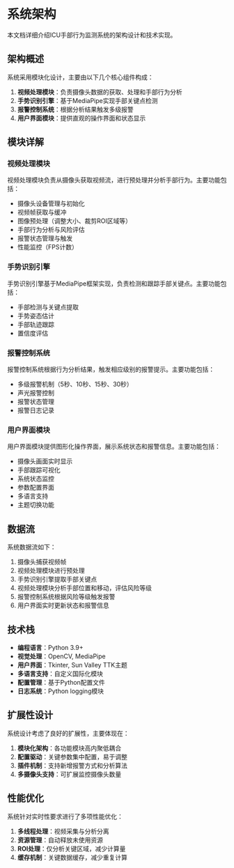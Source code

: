# 系统架构

本文档详细介绍ICU手部行为监测系统的架构设计和技术实现。

## 架构概述

系统采用模块化设计，主要由以下几个核心组件构成：

1. **视频处理模块**：负责摄像头数据的获取、处理和手部行为分析
2. **手势识别引擎**：基于MediaPipe实现手部关键点检测
3. **报警控制系统**：根据分析结果触发多级报警
4. **用户界面模块**：提供直观的操作界面和状态显示

## 模块详解

### 视频处理模块

视频处理模块负责从摄像头获取视频流，进行预处理并分析手部行为。主要功能包括：

- 摄像头设备管理与初始化
- 视频帧获取与缓冲
- 图像预处理（调整大小、裁剪ROI区域等）
- 手部行为分析与风险评估
- 报警状态管理与触发
- 性能监控（FPS计数）

### 手势识别引擎

手势识别引擎基于MediaPipe框架实现，负责检测和跟踪手部关键点。主要功能包括：

- 手部检测与关键点提取
- 手势姿态估计
- 手部轨迹跟踪
- 置信度评估



### 报警控制系统

报警控制系统根据行为分析结果，触发相应级别的报警提示。主要功能包括：

- 多级报警机制（5秒、10秒、15秒、30秒）
- 声光报警控制
- 报警状态管理
- 报警日志记录

### 用户界面模块

用户界面模块提供图形化操作界面，展示系统状态和报警信息。主要功能包括：

- 摄像头画面实时显示
- 手部跟踪可视化
- 系统状态监控
- 参数配置界面
- 多语言支持
- 主题切换功能

## 数据流

系统数据流如下：

1. 摄像头捕获视频帧
2. 视频处理模块进行预处理
3. 手势识别引擎提取手部关键点
4. 视频处理模块分析手部位置和移动，评估风险等级
5. 报警控制系统根据风险等级触发报警
6. 用户界面实时更新状态和报警信息

## 技术栈

- **编程语言**：Python 3.9+
- **视觉处理**：OpenCV, MediaPipe
- **用户界面**：Tkinter, Sun Valley TTK主题
- **多语言支持**：自定义国际化模块
- **配置管理**：基于Python配置文件
- **日志系统**：Python logging模块

## 扩展性设计

系统设计考虑了良好的扩展性，主要体现在：

1. **模块化架构**：各功能模块高内聚低耦合
2. **配置驱动**：关键参数集中配置，易于调整
3. **插件机制**：支持新增报警方式和分析算法
4. **多摄像头支持**：可扩展监控摄像头数量

## 性能优化

系统针对实时性要求进行了多项性能优化：

1. **多线程处理**：视频采集与分析分离
2. **资源管理**：自动释放未使用资源
3. **ROI处理**：仅分析关键区域，减少计算量
4. **缓存机制**：关键数据缓存，减少重复计算